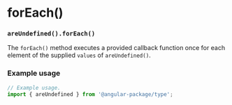 # forEach()

### `areUndefined().forEach()`

The `forEach()` method executes a provided callback function once for each element of the supplied `values` of `areUndefined()`.

### Example usage

```typescript
// Example usage.
import { areUndefined } from '@angular-package/type';


```

